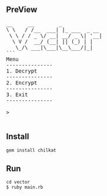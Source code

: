 ## PreView
<pre>
__     __        _             
\ \   / /__  ___| |_ ___  _ __ 
 \ \ / / _ \/ __| __/ _ \| '__|
  \ V /  __/ (__| || (_) | |   
   \_/\ ___|\___|\__\___/|_|   
```                  
Menu 
---------------
1. Decrypt 
---------------
2. Encrypt 
---------------
3. Exit 
---------------

>

</pre>

## Install
```bash
gem install chilkat
```

## Run
```
cd vector
$ ruby main.rb
```

